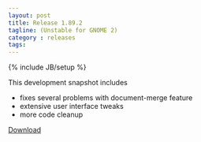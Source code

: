 ```yaml
---
layout: post
title: Release 1.89.2
tagline: (Unstable for GNOME 2)
category : releases
tags:
---
```

{% include JB/setup %}

This development snapshot includes

- fixes several problems with document-merge feature
- extensive user interface tweaks
- more code cleanup

[Download](/pages/download.html)
